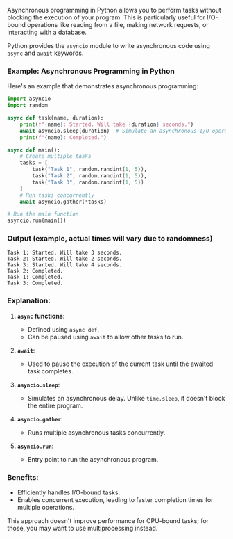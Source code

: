 Asynchronous programming in Python allows you to perform tasks without blocking the execution of your program. This is particularly useful for I/O-bound operations like reading from a file, making network requests, or interacting with a database.

Python provides the `asyncio` module to write asynchronous code using `async` and `await` keywords.

### Example: Asynchronous Programming in Python

Here's an example that demonstrates asynchronous programming:

```python
import asyncio
import random

async def task(name, duration):
    print(f"{name}: Started. Will take {duration} seconds.")
    await asyncio.sleep(duration)  # Simulate an asynchronous I/O operation
    print(f"{name}: Completed.")

async def main():
    # Create multiple tasks
    tasks = [
        task("Task 1", random.randint(1, 5)),
        task("Task 2", random.randint(1, 5)),
        task("Task 3", random.randint(1, 5))
    ]
    # Run tasks concurrently
    await asyncio.gather(*tasks)

# Run the main function
asyncio.run(main())
```

### Output (example, actual times will vary due to randomness)
```
Task 1: Started. Will take 3 seconds.
Task 2: Started. Will take 2 seconds.
Task 3: Started. Will take 4 seconds.
Task 2: Completed.
Task 1: Completed.
Task 3: Completed.
```

### Explanation:

1. **`async` functions**:
   - Defined using `async def`.
   - Can be paused using `await` to allow other tasks to run.

2. **`await`**:
   - Used to pause the execution of the current task until the awaited task completes.

3. **`asyncio.sleep`**:
   - Simulates an asynchronous delay. Unlike `time.sleep`, it doesn't block the entire program.

4. **`asyncio.gather`**:
   - Runs multiple asynchronous tasks concurrently.

5. **`asyncio.run`**:
   - Entry point to run the asynchronous program.

### Benefits:
- Efficiently handles I/O-bound tasks.
- Enables concurrent execution, leading to faster completion times for multiple operations. 

This approach doesn't improve performance for CPU-bound tasks; for those, you may want to use multiprocessing instead.
